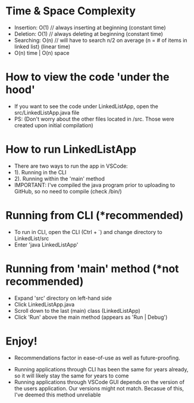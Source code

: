 # Time & Space Complexity
- Insertion: O(1) // always inserting at beginning (constant time)
- Deletion: O(1) // always deleting at beginning (constant time)
- Searching: O(n) // will have to search n/2 on average (n = # of items in linked list) (linear time)
- O(n) time | O(n) space

# How to view the code 'under the hood'
- If you want to see the code under LinkedListApp, open the src/LinkedListApp.java file
- PS: (Don't worry about the other files located in /src. Those were created upon initial compilation)

# How to run LinkedListApp
- There are two ways to run the app in VSCode:
- 1). Running in the CLI
- 2). Running within the 'main' method
- IMPORTANT: I've compiled the java program prior to uploading to GitHub, so no need to compile (check /bin/)

# Running from CLI (*recommended)
- To run in CLI, open the CLI (Ctrl + `) and change directory to LinkedList/src
- Enter 'java LinkedListApp'

# Running from 'main' method (*not recommended)
- Expand 'src' directory on left-hand side
- Click LinkedListApp.java
- Scroll down to the last (main) class (LinkedListApp)
- Click 'Run' above the main method (appears as 'Run | Debug')

# Enjoy!

* Recommendations factor in ease-of-use as well as future-proofing.
- Running applications through CLI has been the same for years already, so it will likely stay the same for years to come
- Running applications through VSCode GUI depends on the version of the users application. Our versions might not match. Becasue of this, I've deemed this method unreliable
